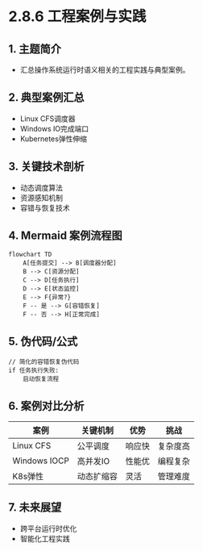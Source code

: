 # 2.8.6 工程案例与实践

## 1. 主题简介

- 汇总操作系统运行时语义相关的工程实践与典型案例。

## 2. 典型案例汇总

- Linux CFS调度器
- Windows IO完成端口
- Kubernetes弹性伸缩

## 3. 关键技术剖析

- 动态调度算法
- 资源感知机制
- 容错与恢复技术

## 4. Mermaid 案例流程图

```mermaid
flowchart TD
    A[任务提交] --> B[调度器分配]
    B --> C[资源分配]
    C --> D[任务执行]
    D --> E[状态监控]
    E --> F{异常?}
    F -- 是 --> G[容错恢复]
    F -- 否 --> H[正常完成]
```

## 5. 伪代码/公式

```pseudo
// 简化的容错恢复伪代码
if 任务执行失败:
    启动恢复流程
```

## 6. 案例对比分析

| 案例 | 关键机制 | 优势 | 挑战 |
|---|---|---|---|
| Linux CFS | 公平调度 | 响应快 | 复杂度高 |
| Windows IOCP | 高并发IO | 性能优 | 编程复杂 |
| K8s弹性 | 动态扩缩容 | 灵活 | 管理难度 |

## 7. 未来展望

- 跨平台运行时优化
- 智能化工程实践
